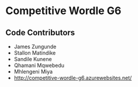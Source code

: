 # Competitive Wordle G6

## Code Contributors

- James Zungunde
- Stallon Matindike
- Sandile Kunene
- Qhamani Mqwebedu
- Mhlengeni Miya
- http://competitive-wordle-g6.azurewebsites.net/
